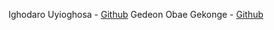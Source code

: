 Ighodaro Uyioghosa - [Github](https://github.com/uyibis)
Gedeon Obae Gekonge - [Github](https://github.com/Gedeonobae)